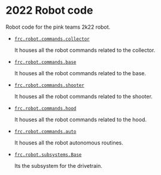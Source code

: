 # 2022 Robot code

Robot code for the pink teams 2k22 robot.  

- [`frc.robot.commands.collector`](src/main/java/frc/robot/commands/collector)

  It houses all the robot commands related to the collector.

- [`frc.robot.commands.base`](src/main/java/frc/robot/commands/base)

  It houses all the robot commands related to the base.

- [`frc.robot.commands.shooter`](src/main/java/frc/robot/commands/shooter)

  It houses all the robot commands related to the shooter.

- [`frc.robot.commands.hood`](src/main/java/frc/robot/commands/hood)

  It houses all the robot commands related to the hood.

- [`frc.robot.commands.auto`](src/main/java/frc/robot/commands/auto)

  It houses all the robot autonomous routines.

- [`frc.robot.subsystems.Base`](src/main/java/frc/robot/subsystems/Base.java)

  Its the subsystem for the drivetrain.
